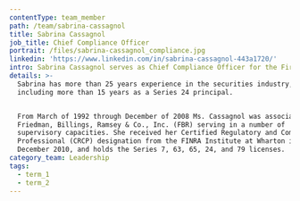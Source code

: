 ```yaml
---
contentType: team_member
path: /team/sabrina-cassagnol
title: Sabrina Cassagnol
job_title: Chief Compliance Officer
portrait: /files/sabrina-cassagnol_compliance.jpg
linkedin: 'https://www.linkedin.com/in/sabrina-cassagnol-443a1720/'
intro: Sabrina Cassagnol serves as Chief Compliance Officer for the Firm.
details: >-
  Sabrina has more than 25 years experience in the securities industry,
  including more than 15 years as a Series 24 principal.


  From March of 1992 through December of 2008 Ms. Cassagnol was associated with
  Friedman, Billings, Ramsey & Co., Inc. (FBR) serving in a number of
  supervisory capacities. She received her Certified Regulatory and Compliance
  Professional (CRCP) designation from the FINRA Institute at Wharton in
  December 2010, and holds the Series 7, 63, 65, 24, and 79 licenses.
category_team: Leadership
tags:
  - term_1
  - term_2
---
```


